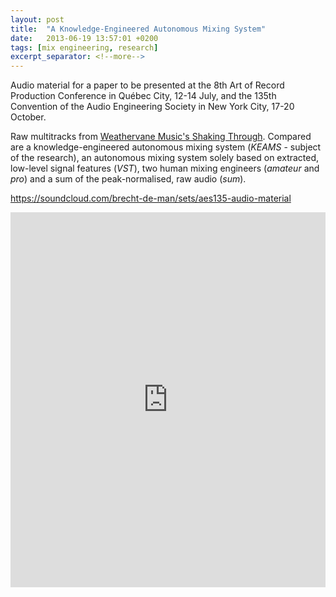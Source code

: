 ```yaml
---
layout: post
title:  "A Knowledge-Engineered Autonomous Mixing System"
date:   2013-06-19 13:57:01 +0200
tags: [mix engineering, research]
excerpt_separator: <!--more-->
---
```


Audio material for a paper to be presented at the 8th Art of Record Production Conference in Québec City, 12-14 July, and the 135th Convention of the Audio Engineering Society in New York City, 17-20 October. 

Raw multitracks from [Weathervane Music's Shaking Through](www.shakingthrough.com). Compared are a knowledge-engineered autonomous mixing system (_KEAMS_ - subject of the research), an autonomous mixing system solely based on extracted, low-level signal features (_VST_), two human mixing engineers (_amateur_ and _pro_) and a sum of the peak-normalised, raw audio (_sum_). 

https://soundcloud.com/brecht-de-man/sets/aes135-audio-material

<iframe width="100%" height="600" scrolling="no" frameborder="no" src="https://w.soundcloud.com/player/?url=https%3A//api.soundcloud.com/playlists/6912069&amp;auto_play=false&amp;hide_related=false&amp;show_comments=true&amp;show_user=true&amp;show_reposts=false&amp;visual=false"></iframe>